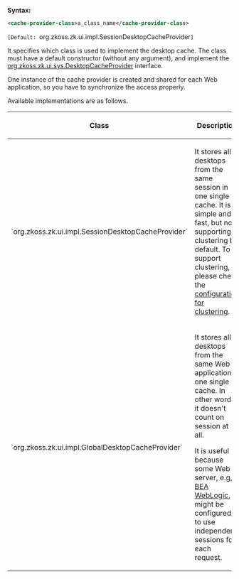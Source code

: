 **Syntax:**

```xml
<cache-provider-class>a_class_name</cache-provider-class>
```

`[Default: `org.zkoss.zk.ui.impl.SessionDesktopCacheProvider`]`

It specifies which class is used to implement the desktop cache. The
class must have a default constructor (without any argument), and
implement the
[org.zkoss.zk.ui.sys.DesktopCacheProvider](https://www.zkoss.org/javadoc/latest/zk/org/zkoss/zk/ui/sys/DesktopCacheProvider.html)
interface.

One instance of the cache provider is created and shared for each Web
application, so you have to synchronize the access properly.

Available implementations are as follows.

<table>
<thead>
<tr class="header">
<th><center>
<p>Class</p>
</center></th>
<th><center>
<p>Description</p>
</center></th>
</tr>
</thead>
<tbody>
<tr class="odd">
<td><p>`org.zkoss.zk.ui.impl.SessionDesktopCacheProvider`</p></td>
<td><p>It stores all desktops from the same session in one single cache.
It is simple and fast, but not supporting clustering by default. To
support clustering, please check the <a
href="{{site.baseurl}}/zk_dev_ref/clustering/zk_configuration"
title="wikilink"> configuration for clustering</a>.</p></td>
</tr>
<tr class="even">
<td><p>`org.zkoss.zk.ui.impl.GlobalDesktopCacheProvider`</p></td>
<td><p>It stores all desktops from the same Web application in one
single cache. In other words, it doesn't count on session at all.</p>
<p>It is useful because some Web server, e.g, <a
href="http://www.bea.com/">BEA WebLogic</a>, might be configured to use
independent sessions for each request.</p></td>
</tr>
</tbody>
</table>



